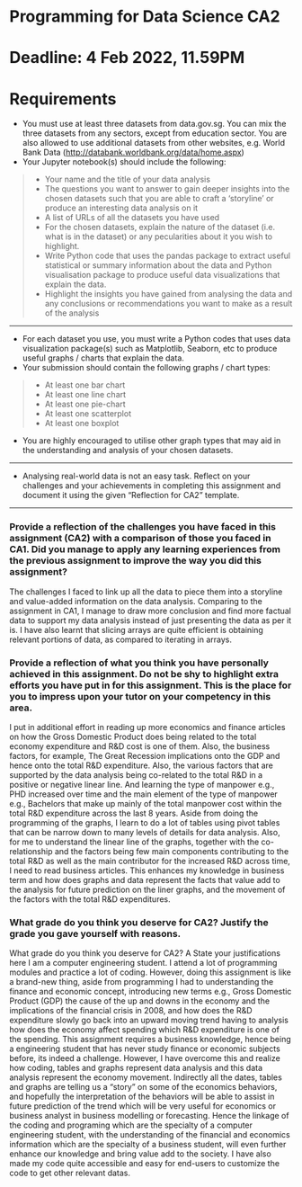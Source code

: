 # Programming for Data Science CA2
# Deadline: 4 Feb 2022, 11.59PM
# Requirements
- You must use at least three datasets from data.gov.sg. You can mix the three datasets from any sectors, except from education sector.  You are also allowed to use additional datasets from other websites, e.g. World Bank Data (http://databank.worldbank.org/data/home.aspx)
- Your Jupyter notebook(s) should include the following:
> - Your name and the title of your data analysis
> - The questions you want to answer to gain deeper insights into the chosen datasets such that you are able to craft a ‘storyline’ or produce an interesting data analysis on it
> - A list of URLs of all the datasets you have used
> - For the chosen datasets, explain the nature of the dataset (i.e. what is in the dataset) or any pecularities about it you wish to highlight.
> - Write Python code that uses the pandas package to extract useful statistical or summary information about the data and Python visualisation package to produce useful data visualizations that explain the data. 
> - Highlight the insights you have gained from analysing the data and any conclusions or recommendations you want to make as a result of the analysis
---
- For each dataset you use, you must write a Python codes that uses data visualization package(s) such as Matplotlib, Seaborn, etc to produce useful graphs / charts that explain the data.
- Your submission should contain the following graphs / chart types:
> - At least one bar chart
> - At least one line chart
> - At least one pie-chart
> - At least one scatterplot
> - At least one boxplot 
- You are highly encouraged to utilise other graph types that may aid in the understanding and analysis of your chosen datasets.
---
- Analysing real-world data is not an easy task.  Reflect on your challenges and your achievements in completing this assignment and document it using the given “Reflection for CA2” template.
----
### Provide a reflection of the challenges you have faced in this assignment (CA2) with a comparison of those you faced in CA1.  Did you manage to apply any learning experiences from the previous assignment to improve the way you did this assignment?
The challenges I faced to link up all the data to piece them into a storyline and value-added information on the data analysis. Comparing to the assignment in CA1, I manage to draw more conclusion and find more factual data to support my data analysis instead of just presenting the data as per it is. I have also learnt that slicing arrays are quite efficient is obtaining relevant portions of data, as compared to iterating in arrays.
### Provide a reflection of what you think you have personally achieved in this assignment. Do not be shy to highlight extra efforts you have put in for this assignment. This is the place for you to impress upon your tutor on your competency in this area. 
I put in additional effort in reading up more economics and finance articles on how the Gross Domestic Product does being related to the total economy expenditure and R&D cost is one of them. Also, the business factors, for example, The Great Recession implications onto the GDP and hence onto the total R&D expenditure. Also, the various factors that are supported by the data analysis being co-related to the total R&D in a positive or negative linear line. And learning the type of manpower e.g., PHD increased over time and the main element of the type of manpower e.g., Bachelors that make up mainly of the total manpower cost within the total R&D expenditure across the last 8 years.
Aside from doing the programming of the graphs, I learn to do a lot of tables using pivot tables that can be narrow down to many levels of details for data analysis. Also, for me to understand the linear line of the graphs, together with the co-relationship and the factors being few main components contributing to the total R&D as well as the main contributor for the increased R&D across time, I need to read business articles. This enhances my knowledge in business term and how does graphs and data represent the facts that value add to the analysis for future prediction on the liner graphs, and the movement of the factors with the total R&D expenditures.
### What grade do you think you deserve for CA2?  Justify the grade you gave yourself with reasons.
What grade do you think you deserve for CA2?
A
State your justifications here
I am a computer engineering student. I attend a lot of programming modules and practice a lot of coding. However, doing this assignment is like a brand-new thing, aside from programming I had to understanding the finance and economic concept, introducing new terms e.g., Gross Domestic Product (GDP) the cause of the up and downs in the economy and the implications of the financial crisis in 2008, and how does the R&D expenditure slowly go back into an upward moving trend having to analysis how does the economy affect spending which R&D expenditure is one of the spending. This assignment requires a business knowledge, hence being a engineering student that has never study finance or economic subjects before, its indeed a challenge. However, I have overcome this and realize how coding, tables and graphs represent data analysis and this data analysis represent the economy movement. Indirectly all the dates, tables and graphs are telling us a “story” on some of the economics behaviors, and hopefully the interpretation of the behaviors will be able to assist in future prediction of the trend which will be very useful for economics or business analyst in business modelling or forecasting. Hence the linkage of the coding and programing which are the specialty of a computer engineering student, with the understanding of the financial and economics information which are the specialty of a business student, will even further enhance our knowledge and bring value add to the society. I have also made my code quite accessible and easy for end-users to customize the code to get other relevant datas.
